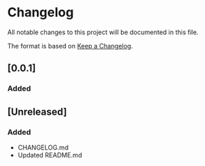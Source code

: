 # Changelog

All notable changes to this project will be documented in this file.

The format is based on [Keep a Changelog](https://keepachangelog.com/en/1.0.0/).


## [0.0.1]
### Added


## [Unreleased]
### Added
- CHANGELOG.md
- Updated README.md
